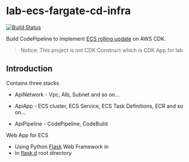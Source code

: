 # lab-ecs-fargate-cd-infra

[![Build Status](https://apipipeline-codepipelinestatusbadgebucketec4c6a0a-wk8v4jsq0jfq.s3-ap-northeast-1.amazonaws.com/latest-build.svg#1)](https://ap-northeast-1.console.aws.amazon.com/codesuite/codepipeline/pipelines/ApiPipeline-PipelineC660917D-CB103H1V09B8/view)

Build CodePipeline to implement [ECS rolling update](https://docs.aws.amazon.com/AmazonECS/latest/developerguide/deployment-type-ecs.html) on AWS CDK.

> Notice: This project is not CDK Construct which is CDK App for lab

## Introduction

Contains three stacks

- ApiNetwork - Vpc, Alb, Subnet and so on...

- ApiApp - ECS cluster, ECS Service, ECS Task Definitions, ECR and so on...

- ApiPipeline - CodePipeline, CodeBuild

Web App for ECS

- Using Python [Flask](https://github.com/pallets/flask) Web Framework in
- In [flask.d](flask.d) root directory
